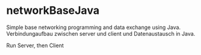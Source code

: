 # networkBaseJava
Simple base networking programming and data exchange using Java.
Verbindungaufbau zwischen server und client und Datenaustausch in Java.

Run Server, then Client
